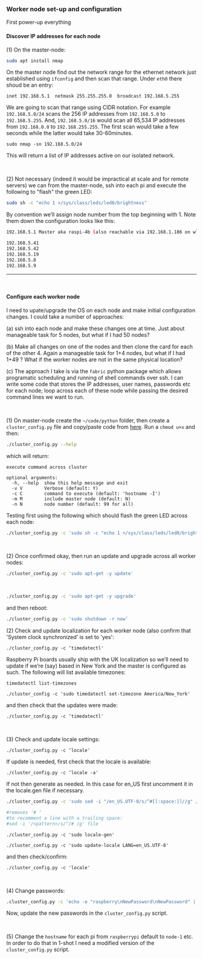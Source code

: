 ### Worker node set-up and configuration

First power-up everything

#### Discover IP addresses for each node

(1) On the master-node:

```sh
sudo apt install nmap
```

On the master node find out the network range for the ethernet network just established using ```ifconfig``` and then scan that range.  Under ```eth0``` there shoud be an entry:

```inet 192.168.5.1  netmask 255.255.255.0  broadcast 192.168.5.255```

We are going to scan that range using CIDR notation.  For example ```192.168.5.0/24``` scans the 256 IP addresses from ```192.168.5.0``` to ```192.168.5.255```.  And, ```192.168.5.0/16``` would scan all 65,534 IP addresses from ```192.168.0.0``` to ```192.168.255.255```.  The first scan would take a few seconds while the latter would take 30-60minutes.

```
sudo nmap -sn 192.168.5.0/24
```

This will return a list of IP addresses active on our isolated network.

<br>

(2) Not necessary (indeed it would be impractical at scale and for remote servers) we can from the master-node, ssh into each pi and execute the following to "flash" the green LED:

```sh
sudo sh -c "echo 1 >/sys/class/leds/led0/brightness"
```

By convention we’ll assign node number from the top beginning with 1.  Note them down the configuration looks like this:

```sh
192.168.5.1 Master aka raspi-4b (also reachable via 192.168.1.186 on wlan0)

192.168.5.41
192.168.5.42
192.168.5.19
192.168.5.8
192.168.5.9
```
---
<br>

#### Configure each worker node

I need to upate/upgrade the OS on each node and make initial configuration changes.  I could take a number of approaches:

(a) ssh into each node and make these changes one at time.  Just about manageable task for 5 nodes, but what if I had 50 nodes?

(b) Make all changes on one of the nodes and then clone the card for each of the other 4.  Again a manageable task for 1+4 nodes, but what if I had 1+49 ?  What if the worker nodes are not in the same physical location?

(c) The approach I take is via the ```fabric``` python package which allows programatic scheduling and running of shell commands over ssh.  I can write some code that stores the IP addresses, user names, passwords etc for each node; loop across each of these node while passing the desired command lines we want to run. 

<br>

(1) On master-node create the ```~/code/python``` folder, then create a ```cluster_config.py``` file and copy/paste code from [here](https://github.com/essans/RasPi/blob/master/cluster/configure_cluster.py).  Run a ```chmod u+x``` and then:

```sh
./cluster_config.py --help
```
which will return:

```
execute command across cluster

optional arguments:
  -h, --help  show this help message and exit
  -v V        Verbose (default: Y)
  -c C        command to execute (default: 'hostname -I')
  -m M        include master node (default: N)
  -n N        node number (default: 99 for all)
```

Testing first using the following which should flash the green LED across each node:

```sh
./cluster_config.py -c 'sudo sh -c "echo 1 >/sys/class/leds/led0/brightness"' -m Y
```

<br>

(2) Once confirmed okay, then run an update and upgrade across all worker nodes:

```sh
./cluster_config.py -c 'sudo apt-get -y update'
```
<br>

```sh
./cluster_config.py -c 'sudo apt-get -y upgrade'
```

and then reboot:

```sh
./cluster_config.py -c 'sudo shutdown -r now’
```

(2) Check and update localization for each worker node (also confirm that 'System clock synchronized' is set to 'yes':

```
./cluster_config.py -c ‘timedatectl'
```

Raspberry Pi boards usually ship with the UK localization so we’ll need to update if we’re (say) based in New York and the master is configured as such.  The following will list available timezones:

```timedatectl list-timezones```

```
./cluster_config -c 'sudo timedatectl set-timezone America/New_York'
```

and then check that the updates were made:

```
./cluster_config.py -c ‘timedatectl'
```

<br>

(3) Check and update locale settings:

```
./cluster_config.py -c ‘locale'
```

If update is needed, first check that the locale is available:

```
./cluster_config.py -c ‘locale -a'
```

If not then generate as needed.  In this case for en_US first uncomment it in the locale.gen file if necessary.

```sh
./cluster_config.py -c 'sudo sed -i "/en_US.UTF-8/s/^#[[:space:]]//g" /etc/locale.gen' -n 1

#removes ‘# ‘
#to recomment a line with a trailing space:
#sed -i '/<pattern>/s/^/# /g' file
```

```
./cluster_config.py -c 'sudo locale-gen'
```

```
./cluster_config.py -c 'sudo update-locale LANG=en_US.UTF-8'
```

and then check/confirm:

```
./cluster_config.py -c 'locale'
```

<br>

(4) Change passwords:
```sh
.cluster_config.py -c 'echo -e "raspberry\nNewPassword\nNewPassword" | passwd'
```

Now, update the new passwords in the ```cluster_config.py``` script.

<br>

(5) Change the ```hostname``` for each pi from ```raspberrypi``` default to ```node-1``` etc.  In order to do that in 1-shot I need a modified version of the ```cluster_config.py``` script.

<wip>
  
  
